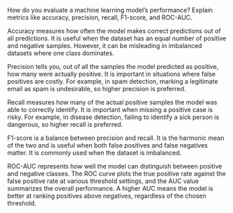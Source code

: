 
How do you evaluate a machine learning model’s performance? Explain metrics like accuracy, precision, recall, F1-score, and ROC-AUC.


Accuracy measures how often the model makes correct predictions out of all predictions. It is useful when the dataset has an equal number of positive and negative samples. However, it can be misleading in imbalanced datasets where one class dominates.

Precision tells you, out of all the samples the model predicted as positive, how many were actually positive. It is important in situations where false positives are costly. For example, in spam detection, marking a legitimate email as spam is undesirable, so higher precision is preferred.

Recall measures how many of the actual positive samples the model was able to correctly identify. It is important when missing a positive case is risky. For example, in disease detection, failing to identify a sick person is dangerous, so higher recall is preferred.

F1-score is a balance between precision and recall. It is the harmonic mean of the two and is useful when both false positives and false negatives matter. It is commonly used when the dataset is imbalanced.

ROC-AUC represents how well the model can distinguish between positive and negative classes. The ROC curve plots the true positive rate against the false positive rate at various threshold settings, and the AUC value summarizes the overall performance. A higher AUC means the model is better at ranking positives above negatives, regardless of the chosen threshold.
